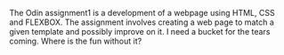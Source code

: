 The Odin assignment1 is a development of a webpage using HTML, CSS and FLEXBOX. The assignment involves creating a web page to match a given template and possibly improve on it. I need a bucket for the tears coming. Where is the fun without it?
